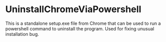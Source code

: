 # UninstallChromeViaPowershell
This is a standalone setup.exe file from Chrome that can be used to run a powershell command to uninstall the program. Used for fixing unusual installation bug.
